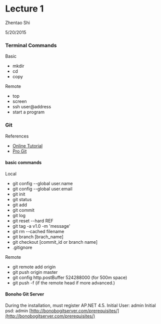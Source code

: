 # Lecture 1

Zhentao Shi

5/20/2015


### Terminal Commands

Basic

* mkdir
* cd
* copy

Remote

* top
* screen
* ssh user@address
* start a program


### Git

References

* [Online Tutorial](https://www.atlassian.com/git/tutorials)
* [Pro Git](http://git-scm.com/book/en/v2)

#### basic commands

Local

* git config --global user.name <name>
* git config --global user.email <email>
* git init
* git status
* git add
* git commit
* git log
* git reset --hard REF
* git tag -a v1.0 -m 'message'
* git rm --cached filename
* git branch [brach_name]
* git checkout [commit_id or branch name]
* .gitignore

Remote

* git remote add origin
* git push origin master
* git config http.postBuffer 524288000 (for 500m space)
* git push -f (if the remote head if more advanced.)





#### Bonoho Git Server
During the installation, must register AP.NET 4.5.
Initial User: admin
Initial psd: admin
[http://bonobogitserver.com/prerequisites/](http://bonobogitserver.com/prerequisites/)





